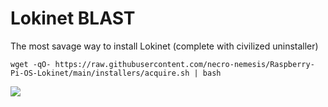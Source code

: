 # Lokinet BLAST
The most savage way to install Lokinet (complete with civilized uninstaller)

```wget -qO- https://raw.githubusercontent.com/necro-nemesis/Raspberry-Pi-OS-Lokinet/main/installers/acquire.sh | bash```


![](https://i.imgur.com/63uN27N.png)
